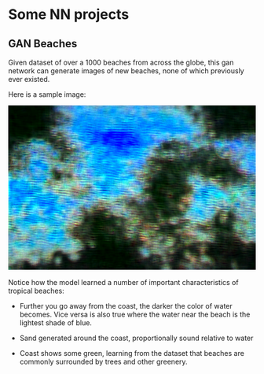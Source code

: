 # Some NN projects


## GAN Beaches

Given dataset of over a 1000 beaches from across the globe, this gan network can generate images of new beaches, none of which previously ever existed. 

Here is a sample image:

![](gan_beaches/generated_gan_beach.png)

Notice how the model learned a number of important characteristics of tropical beaches:

- Further you go away from the coast, the darker the color of water becomes. Vice versa is also true where the water near the beach is the lightest shade of blue.

- Sand generated around the coast, proportionally sound relative to water

- Coast shows some green, learning from the dataset that beaches are commonly surrounded by trees and other greenery.
